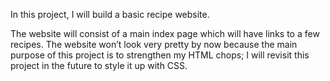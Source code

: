 In this project, I will build a basic recipe website.

The website will consist of a main index page which will have links to a few recipes. The website won’t look very pretty by now because the main purpose of this project is to strengthen my HTML chops; I will revisit this project in the future to style it up with CSS.